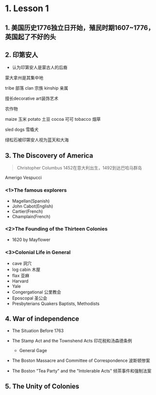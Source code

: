# 1. Lesson 1

## 1. 美国历史1776独立日开始，殖民时期1607~1776，英国起了不好的头

## 2. 印第安人

- 认为印第安人是蒙古人的后裔

蒙大拿州是其集中地

tribe 部落
clan 宗族
kinship 亲属

擅长decorative art装饰艺术

农作物

maize 玉米
potato 土豆
cocoa 可可
tobacco 烟草

sled dogs 雪橇犬

绿松石被印第安人视为蓝天和大海

## 3. The Discovery of America

> Christopher Columbus
1452在意大利出生，1492到达巴哈马群岛

Amerigo Vespucci

### <1>The famous explorers

- Magellan(Spanish)
- John Cabot(English)
- Cartier(French)
- Champlain(French)

### <2>The Founding of the Thirteen Colonies

- 1620 by Mayflower

### <3>Colonial Life in General

- cave 洞穴
- log cabin 木屋
- flax 亚麻
- Harvard
- Yale
- Congergational 公里教会
- Eposcopal 圣公会
- Presbyterians Quakers Baptists, Methodists

## 4. War of independence

- The Situation Before 1763

- The Stamp Act and the Townshend Acts 印花税和汤森德条例
  - General Gage
- The Boston Massacre and Committee of Correspondence 波斯顿惨案
- The Boston "Tea Party" and the "Intolerable Acts" 倾茶事件和强制法案

## 5. The Unity of Colonies
